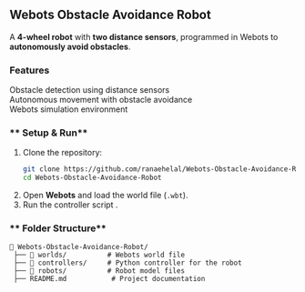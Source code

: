 ## **Webots Obstacle Avoidance Robot** 

A **4-wheel robot** with **two distance sensors**, programmed in Webots to **autonomously avoid obstacles**.  

### **Features**  
Obstacle detection using distance sensors  
Autonomous movement with obstacle avoidance  
 Webots simulation environment  

### ** Setup & Run**  
1. Clone the repository:  
   ```sh
   git clone https://github.com/ranaehelal/Webots-Obstacle-Avoidance-Robot.git
   cd Webots-Obstacle-Avoidance-Robot
   ```  
2. Open **Webots** and load the world file (`.wbt`).  
3. Run the controller script .  

### ** Folder Structure**  
```
📂 Webots-Obstacle-Avoidance-Robot/
 ├── 📂 worlds/          # Webots world file
 ├── 📂 controllers/     # Python controller for the robot
 ├── 📂 robots/          # Robot model files
 ├── README.md           # Project documentation
```

